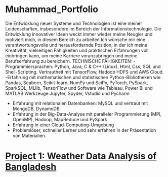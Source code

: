 # Muhammad_Portfolio
Die Entwicklung neuer Systeme und Technologien ist eine meiner Leidenschaften, insbesondere im Bereich der Informationstechnologie. Die Entwicklung innovativer Ideen weckt immer wieder meine Neugier und motiviert mich, in diesem Bereich zu arbeiten.Ich wünsche mir eine verantwortungsvolle und herausfordernde Position, in der ich meine Kreativität, vielseitigen Fähigkeiten und praktischen Erfahrungen voll einbringen kann, um meine Karriere voranzubringen und meine Berufserfahrung zu bereichern.
TECHNISCHE FÄHIGKEITEN:
-Programmiersprachen: Python, Java, C & C++ (Linux), Html, Css, SQL und Shell-Scripting. Vertrautheit mit TensorFlow, Hadoop HDFS und AWS Cloud.
-Erfahrung mit mathematischen und statistischen Python-Bibliotheken wie Pandas, Seaborn, Scikit-learn, NumPy und SciPy, PyTorch, PySpark, SparkSQL, MLlib, TensorFlow und Software wie Tableau, Power Bi und MATLAB
Werkzeuge:Jupyter, Spyder, Vstudio und Pycharm
- Erfahrung mit relationalen Datenbanken: MySQL und vertraut mit MongoDB, DynamoDB
- Erfahrung in der Big-Data-Analyse mit paralleler Programmierung (MPI, OpenMP), Hadoop, MapReduce und PySpark
- Erfahrung in einer Cloud-Computing-Umgebung
- Problemlöser, schneller Lerner und sehr erfahren in der Präsentation von Materialien.

# [Project 1: Weather Data Analysis of Bangladesh](https://github.com/Maigoscode/data_science_projects)


